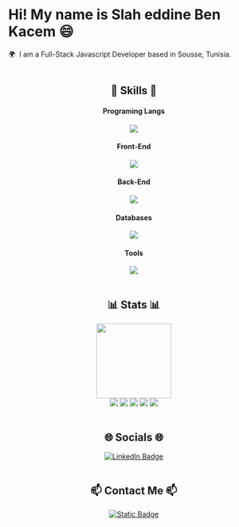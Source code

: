 Hi! My name is Slah eddine Ben Kacem 😄
========================================================================================================================================

🌍  I am a Full-Stack Javascript Developer based in Sousse, Tunisia.
<br/>
<br/>

<div align=center>
  <h2>💪 Skills 💪</h2>
  <div>
    <h4>Programing Langs</h4>
      <img src="https://skillicons.dev/icons?i=js,ts">
    <h4>Front-End</h4>
      <img src="https://skillicons.dev/icons?i=html,css,react,nextjs,tailwind,mui,redux">
    <h4>Back-End</h4>
      <img src="https://skillicons.dev/icons?i=nodejs,express,prisma,sequelize">
    <h4>Databases</h4>
      <img src="https://skillicons.dev/icons?i=mysql,postgresql,mongodb">
    <h4>Tools</h4>
      <img src="https://skillicons.dev/icons?i=github,git,vscode,npm,bun,postman,vercel">
  </div>
  <br/>

  <div align=center> 
    <h2>📊 Stats 📊</h2>
    <img height=150px src="https://streak-stats.demolab.com?user=slahbk&theme=react"></br>
    <img src="https://github-profile-summary-cards.vercel.app/api/cards/profile-details?username=slahbk&theme=react">
    <img src="https://github-profile-summary-cards.vercel.app/api/cards/repos-per-language?username=slahbk&theme=react">
    <img src="https://github-profile-summary-cards.vercel.app/api/cards/most-commit-language?username=slahbk&theme=react">
    <img src="https://github-profile-summary-cards.vercel.app/api/cards/stats?username=slahbk&theme=react">
    <img src="https://github-profile-summary-cards.vercel.app/api/cards/productive-time?username=slahbk&theme=react&utcOffset=1">
  </div>
<br/>
  
  <h2>🌐 Socials 🌐</h2>
  <div>
    <a href="https://www.linkedin.com/in/slah-eddine-ben-kacem" target="_blank">
      <img src="https://img.shields.io/badge/LinkedIn-blue?style=for-the-badge&logo=linkedin&logoColor=white" alt="LinkedIn Badge"/>
    </a>
  </div>
  <br/>
  
  <h2>📫 Contact Me 📫</h2>
    <p>
      <a href="mailto:slah.eddine.ben.kacem@gmail.com">
        <img alt="Static Badge" src="https://img.shields.io/badge/-send%20email-red?style=social&logo=gmail">
      </a>
    </p>
</div>

